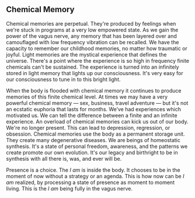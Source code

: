 ## Chemical Memory

Chemical memories are perpetual.
They're produced by feelings when we're stuck in programs at a very low empowered state.
As we gain the power of the vagus nerve,
any memory that has been layered over and camouflaged with low frequency vibration can be recalled.
We have the capacity to remember our childhood memories,
no matter how traumatic or joyful.
Light memories are the mystical experience that defines the universe.
There's a point where the experience is so high in frequency finite chemicals can't be sustained.
The experience is turned into an infinitely stored in light memory that lights up our consciousness.
It's very easy for our consciousness to tune in to this bright light.


When the body is flooded with chemical memory it continues to produce memories of this finite chemical level.
At times we may have a very powerful chemical memory
&mdash;
sex,
business,
travel adventure
&mdash;
but it's not an ecstatic euphoria that lasts for months.
We’ve had experiences which motivated us.
We can tell the difference between a finite and an infinite experience.
An overload of chemical memories can kick us out of our body.
We're no longer present.
This can lead to depression,
regression,
or obsession.
Chemical memories use the body as a permanent storage unit.
They create many degenerative diseases.
We are beings of homeostatic synthesis.
It's a state of personal freedom,
awareness,
and the patterns we create promote our own evolution.
It's our legacy and birthright to be in synthesis with all there is,
was,
and ever will be.


Presence is a choice.
The *I am* is inside the body.
It chooses to be in the moment of now without a strategy or an agenda.
This is how now can be *I am* realized,
by processing a state of presence as moment to moment living.
This is the *I am* being fully in the vagus nerve.
